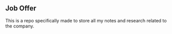 ## Job Offer

This is a repo specifically made to store all my notes and research related to the company.
